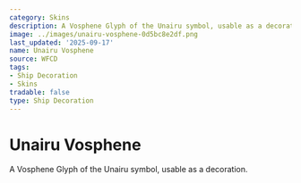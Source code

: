 ```yaml
---
category: Skins
description: A Vosphene Glyph of the Unairu symbol, usable as a decoration.
image: ../images/unairu-vosphene-0d5bc8e2df.png
last_updated: '2025-09-17'
name: Unairu Vosphene
source: WFCD
tags:
- Ship Decoration
- Skins
tradable: false
type: Ship Decoration
---
```


# Unairu Vosphene

A Vosphene Glyph of the Unairu symbol, usable as a decoration.


